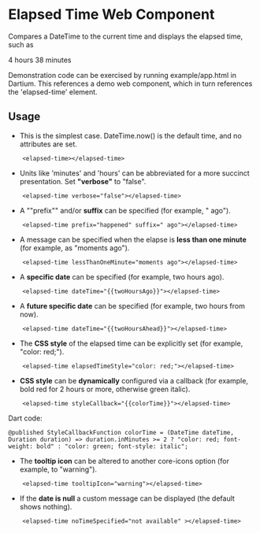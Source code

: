 Elapsed Time Web Component
========

Compares a DateTime to the current time and displays the elapsed time, such as

  4 hours 38 minutes
  
Demonstration code can be exercised by running example/app.html in Dartium. This references a demo web component, which in turn references the 'elapsed-time' element.

Usage
-------

* This is the simplest case. DateTime.now() is the default time, and no attributes are set.

```
    <elapsed-time></elapsed-time> 
```

* Units like 'minutes' and 'hours' can be abbreviated for a more succinct presentation. Set **"verbose"** to "false".

```
    <elapsed-time verbose="false"></elapsed-time> 
```

* A ""prefix"" and/or **suffix** can be specified (for example, " ago").

```
    <elapsed-time prefix="happened" suffix=" ago"></elapsed-time> 
```

* A message can be specified when the elapse is **less than one minute** (for example, as "moments ago").

```
    <elapsed-time lessThanOneMinute="moments ago"></elapsed-time> 
```

* A **specific date** can be specified (for example, two hours ago).

```
    <elapsed-time dateTime="{{twoHoursAgo}}"></elapsed-time> 
```

* A **future specific date** can be specified (for example, two hours from now).

```
    <elapsed-time dateTime="{{twoHoursAhead}}"></elapsed-time> 
```

* The **CSS style** of the elapsed time can be explicitly set (for example, "color: red;").

```
    <elapsed-time elapsedTimeStyle="color: red;"></elapsed-time> 
```

* **CSS style** can be **dynamically** configured via a callback (for example, bold red for 2 hours or more, otherwise green italic).

```
    <elapsed-time styleCallback="{{colorTime}}"></elapsed-time> 
```

   Dart code:


    @published StyleCallbackFunction colorTime = (DateTime dateTime, Duration duration) => duration.inMinutes >= 2 ? "color: red; font-weight: bold" : "color: green; font-style: italic";  

* The **tooltip icon** can be altered to another core-icons option (for example, to "warning").

```
    <elapsed-time tooltipIcon="warning"></elapsed-time> 
```

* If the **date is null** a custom message can be displayed (the default shows nothing).

```
    <elapsed-time noTimeSpecified="not available" ></elapsed-time> 
```
